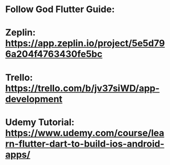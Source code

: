 # Follow God Flutter Guide:
# Zeplin: https://app.zeplin.io/project/5e5d796a204f4763430fe5bc
# Trello: https://trello.com/b/jv37siWD/app-development
# Udemy Tutorial: https://www.udemy.com/course/learn-flutter-dart-to-build-ios-android-apps/
